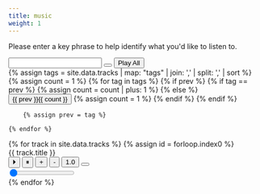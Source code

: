 ```yaml
---
title: music
weight: 1
---
```

<div class="copy-area">
	<p>
		Please enter a key phrase to help identify what you'd like to listen to.
	</p> 
	<input class="input" type="text" id="search">
  <button id="search-by-tag" class="btn" type="submit"></button>
  <button id="playall">Play All</button>

</div>
<div id="tags">
	{% assign tags  = site.data.tracks | map: "tags" | join: ',' | split: ',' | sort %}
	{% assign count = 1 %}
	{% for tag in tags %}
		{% if prev %}
			{% if tag == prev %}
				{% assign count = count | plus: 1 %}
			{% else %}
				<button class="tag" id="{{ prev }}">{{ prev }}<span class="num">{{ count }}</span></button>
				{% assign count = 1 %}
			{% endif %}
		{% endif %}

		{% assign prev = tag %}

	{% endfor %}
</div>

<div class="music-container">
	{% for track in site.data.tracks %}
    {% assign id = forloop.index0 %}
		<div class="music" data-value="{{ track.tags | join: ' ' }}">
			<label class="draggable">{{ track.title }}</label>
			<div class="close"></div>
			<div class="player">
				<audio id="player-{{ id }}" onloadedmetadata="mDur('{{ id }}')" ontimeupdate="mPlay('{{ id }}')" data-title="{{ track.title }}">
					<source src="{{ track.mp3 }}" type="audio/wav">
				</audio>
				<div class="controls"> 
				  <button class="play" onclick="document.getElementById('player-{{ id }}').play();">&#x23f5;</button> 
				  <button class="pause" onclick="document.getElementById('player-{{ id }}').pause();">&#x23f8;</button> 
				  <button class="vol vol-incr" onclick="document.getElementById('player-{{ id }}').volume += 0.1">+</button> 
				  <button class="vol vol-decr" onclick="document.getElementById('player-{{ id }}').volume -= 0.1">-</button> 
				  <button class="volume"><span>1.0</span></button>
          <button>
            <span id="curr-{{ id }}" class="current-time"></span>
          </button>
				</div>
        <div class="range-container">
  				<input id="dur-{{ id }}" type="range" name="rng" min="0" value="0" onchange="mSet('{{ id }}')">
        </div>
			</div>
		</div>
	{% endfor %}
</div>
